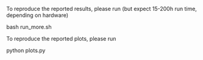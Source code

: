 To reproduce the reported results, please run (but expect 15-200h run time, depending on hardware)

  bash run_more.sh

To reproduce the reported plots, please run

  python plots.py